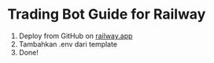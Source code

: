 # Trading Bot Guide for Railway
1. Deploy from GitHub on [railway.app](https://railway.app)
2. Tambahkan .env dari template
3. Done!
